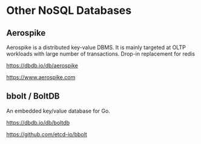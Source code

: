 # Other NoSQL Databases

## Aerospike

Aerospike is a distributed key-value DBMS. It is mainly targeted at OLTP workloads with large number of transactions.
Drop-in replacement for redis

https://dbdb.io/db/aerospike

https://www.aerospike.com

## bbolt / BoltDB

An embedded key/value database for Go.

https://dbdb.io/db/boltdb

https://github.com/etcd-io/bbolt
